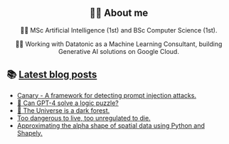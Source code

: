 <div align="center">
  
## 🐱‍💻 About me

👩‍🎓 MSc Artificial Intelligence (1st) and BSc Computer Science (1st).

👩‍💻 Working with Datatonic as a Machine Learning Consultant, building Generative AI solutions on Google Cloud.
  
  </div>

## 📚 [Latest blog posts](https://cutwell.github.io/blog)
<!--START_SECTION:feed-->
* [Canary - A framework for detecting prompt injection attacks.](https:&#x2F;&#x2F;cutwell.github.io&#x2F;&#x2F;canary-llm&#x2F;)
* [🦓 Can GPT-4 solve a logic puzzle?](https:&#x2F;&#x2F;cutwell.github.io&#x2F;&#x2F;zebra-problem&#x2F;)
* [🌌 The Universe is a dark forest.](https:&#x2F;&#x2F;cutwell.github.io&#x2F;&#x2F;dark-forest-hypothesis&#x2F;)
* [Too dangerous to live, too unregulated to die.](https:&#x2F;&#x2F;cutwell.github.io&#x2F;&#x2F;ai-art-vs-artists&#x2F;)
* [Approximating the alpha shape of spatial data using Python and Shapely.](https:&#x2F;&#x2F;cutwell.github.io&#x2F;&#x2F;spatial-data-boundary&#x2F;)
<!--END_SECTION:feed-->
